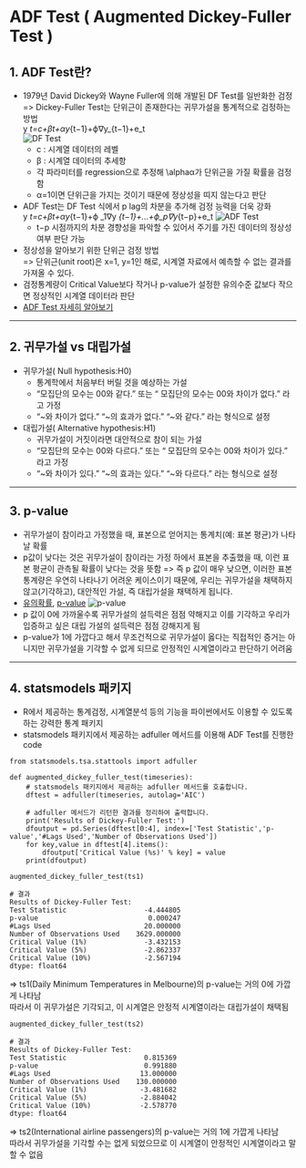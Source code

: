 # ADF Test ( Augmented Dickey-Fuller Test )

## 1. ADF Test란?
- 1979년 David Dickey와 Wayne Fuller에 의해 개발된 DF Test를 일반화한 검정   
  => Dickey-Fuller Test는 단위근이 존재한다는 귀무가설을 통계적으로 검정하는 방법   
y _t=c+βt+αy_{t−1}+ϕ∇y_{t−1}+e_t   
![DF Test](https://user-images.githubusercontent.com/96757866/154507210-f9fa5eac-5735-41ad-9004-e8fea0c22382.png)
    - c : 시계열 데이터의 레벨   
    - β : 시계열 데이터의 추세항   
    - 각 파라미터를 regression으로 추정해 \alphaα가 단위근을 가질 확률을 검정함   
    - α=1이면 단위근을 가지는 것이기 때문에 정상성을 띠지 않는다고 판단   
- ADF Test는 DF Test 식에서  p lag의 차분을 추가해 검정 능력을 더욱 강화   
y _t=c+βt+αy_{t−1}+ϕ _1∇y _{t−1}+...+ϕ_p∇y_{t−p}+e_t 
![ADF Test](https://www.machinelearningplus.com/wp-content/uploads/2019/11/equation_3-1024x114.png)
    - t−p 시점까지의 차분 경향성을 파악할 수 있어서 주기를 가진 데이터의 정상성 여부 판단 가능   
- 정상성을 알아보기 위한 단위근 검정 방법   
  => 단위근(unit root)은 x=1, y=1인 해로, 시계열 자료에서 예측할 수 없는 결과를 가져올 수 있다.   
- 검정통계량이 Critical Value보다 작거나 p-value가 설정한 유의수준 값보다 작으면 정상적인 시계열 데이터라 판단   
- [ADF Test 자세히 알아보기](https://www.machinelearningplus.com/time-series/augmented-dickey-fuller-test/)

***
## 2. 귀무가설 vs 대립가설
- 귀무가설( Null hypothesis:H0)
  - 통계학에서 처음부터 버릴 것을 예상하는 가설
  -  “모집단의 모수는 00와 같다.” 또는 “ 모집단의 모수는 00와 차이가 없다.” 라고 가정
  -   “~와 차이가 없다.” “~의 효과가 없다.” “~와 같다.” 라는 형식으로 설정
- 대립가설( Alternative hypothesis:H1)
  - 귀무가설이 거짓이라면 대안적으로 참이 되는 가설
  -  “모집단의 모수는 00와 다르다.” 또는 “ 모집단의 모수는 00와 차이가 있다.” 라고 가정
  -  “~와 차이가 있다.” “~의 효과는 있다.” “~와 다르다.” 라는 형식으로 설정

***
## 3. p-value
- 귀무가설이 참이라고 가정했을 때, 표본으로 얻어지는 통계치(예: 표본 평균)가 나타날 확률
- p값이 낮다는 것은 귀무가설이 참이라는 가정 하에서 표본을 추출했을 때, 이런 표본 평균이 관측될 확률이 낮다는 것을 뜻함
  => 즉 p 값이 매우 낮으면, 이러한 표본 통계량은 우연히 나타나기 어려운 케이스이기 때문에, 우리는 귀무가설을 채택하지 않고(기각하고), 대안적인 가설, 즉 대립가설을 채택하게 됩니다.
- [유의확률](https://ko.wikipedia.org/wiki/%EC%9C%A0%EC%9D%98_%ED%99%95%EB%A5%A0), [p-value](https://yeomko.tistory.com/37)
![p-value](https://img1.daumcdn.net/thumb/R1280x0/?scode=mtistory2&fname=https%3A%2F%2Fblog.kakaocdn.net%2Fdn%2Fb23NHy%2FbtqDA5oG65i%2FQUZe3SOdsocNOZHo6afm41%2Fimg.png)
- p 값이 0에 가까울수록 귀무가설의 설득력은 점점 약해지고 이를 기각하고 우리가 입증하고 싶은 대립 가설의 설득력은 점점 강해지게 됨
- p-value가 1에 가깝다고 해서 무조건적으로 귀무가설이 옳다는 직접적인 증거는 아니지만 귀무가설을 기각할 수 없게 되므로 안정적인 시계열이라고 판단하기 어려움

***
## 4. statsmodels 패키지
-  R에서 제공하는 통계검정, 시계열분석 등의 기능을 파이썬에서도 이용할 수 있도록 하는 강력한 통계 패키지
-  statsmodels 패키지에서 제공하는 adfuller 메서드를 이용해 ADF Test를 진행한 code
```
from statsmodels.tsa.stattools import adfuller

def augmented_dickey_fuller_test(timeseries):
    # statsmodels 패키지에서 제공하는 adfuller 메서드를 호출합니다.
    dftest = adfuller(timeseries, autolag='AIC')  
    
    # adfuller 메서드가 리턴한 결과를 정리하여 출력합니다.
    print('Results of Dickey-Fuller Test:')
    dfoutput = pd.Series(dftest[0:4], index=['Test Statistic','p-value','#Lags Used','Number of Observations Used'])
    for key,value in dftest[4].items():
        dfoutput['Critical Value (%s)' % key] = value
    print(dfoutput)
```
```
augmented_dickey_fuller_test(ts1)

# 결과
Results of Dickey-Fuller Test:
Test Statistic                   -4.444805
p-value                           0.000247
#Lags Used                       20.000000
Number of Observations Used    3629.000000
Critical Value (1%)              -3.432153
Critical Value (5%)              -2.862337
Critical Value (10%)             -2.567194
dtype: float64
```
=> ts1(Daily Minimum Temperatures in Melbourne)의 p-value는 거의 0에 가깝게 나타남   
  따라서 이 귀무가설은 기각되고, 이 시계열은 안정적 시계열이라는 대립가설이 채택됨   
```
augmented_dickey_fuller_test(ts2)

# 결과
Results of Dickey-Fuller Test:
Test Statistic                   0.815369
p-value                          0.991880
#Lags Used                      13.000000
Number of Observations Used    130.000000
Critical Value (1%)             -3.481682
Critical Value (5%)             -2.884042
Critical Value (10%)            -2.578770
dtype: float64
```
=> ts2(International airline passengers)의 p-value는 거의 1에 가깝게 나타남   
  따라서  귀무가설을 기각할 수는 없게 되었으므로 이 시계열이 안정적인 시계열이라고 말할 수 없음   
